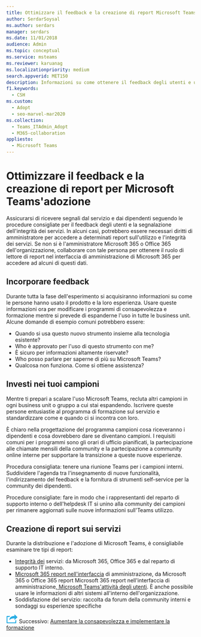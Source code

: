 ```yaml
---
title: Ottimizzare il feedback e la creazione di report Microsoft Teams'adozione
author: SerdarSoysal
ms.author: serdars
manager: serdars
ms.date: 11/01/2018
audience: Admin
ms.topic: conceptual
ms.service: msteams
ms.reviewer: karuanag
ms.localizationpriority: medium
search.appverid: MET150
description: Informazioni su come ottenere il feedback degli utenti e usare la creazione di report sull'integrità dei servizi in Teams'adozione.
f1.keywords:
  - CSH
ms.custom:
  - Adopt
  - seo-marvel-mar2020
ms.collection:
  - Teams_ITAdmin_Adopt
  - M365-collaboration
appliesto:
  - Microsoft Teams
---
```


# <a name="optimize-feedback-and-reporting-for-your-microsoft-teams-adoption"></a>Ottimizzare il feedback e la creazione di report per Microsoft Teams'adozione

Assicurarsi di ricevere segnali dal servizio e dai dipendenti seguendo le procedure consigliate per il feedback degli utenti e la segnalazione dell'integrità dei servizi.  In alcuni casi, potrebbero essere necessari diritti di amministratore per accedere a determinati report sull'utilizzo e l'integrità dei servizi. Se non si è l'amministratore Microsoft 365 o Office 365 dell'organizzazione, collaborare con tale persona per ottenere il ruolo di lettore di report nel interfaccia di amministrazione di Microsoft 365 per accedere ad alcuni di questi dati.

## <a name="incorporating-feedback"></a>Incorporare feedback 

Durante tutta la fase dell'esperimento si acquisiranno informazioni su come le persone hanno usato il prodotto e la loro esperienza. Usare queste informazioni ora per modificare i programmi di consapevolezza e formazione mentre si prevede di espanderne l'uso in tutte le business unit. Alcune domande di esempio comuni potrebbero essere:

- Quando si usa questo nuovo strumento insieme alla tecnologia esistente?
- Who è approvato per l'uso di questo strumento con me?
- È sicuro per informazioni altamente riservate? 
- Who posso parlare per saperne di più su Microsoft Teams?
- Qualcosa non funziona. Come si ottiene assistenza?

## <a name="invest-in-your-champions"></a>Investi nei tuoi campioni

Mentre ti prepari a scalare l'uso Microsoft Teams, recluta altri campioni in ogni business unit o gruppo a cui stai espandendo. Iscrivere queste persone entusiastie al programma di formazione sul servizio e standardizzare come e quando ci si incontra con loro.
 
È chiaro nella progettazione del programma campioni cosa riceveranno i dipendenti e cosa dovrebbero dare se diventano campioni. I requisiti comuni per i programmi sono gli orari di ufficio pianificati, la partecipazione alle chiamate mensili della community e la partecipazione a community online interne per supportare la transizione a queste nuove esperienze.  

Procedura consigliata: tenere una riunione Teams per i campioni interni. Suddividere l'agenda tra l'insegnamento di nuove funzionalità, l'indirizzamento del feedback e la fornitura di strumenti self-service per la community dei dipendenti.

Procedure consigliate: fare in modo che i rappresentanti del reparto di supporto interno o dell'helpdesk IT si unino alla community dei campioni per rimanere aggiornati sulle nuove informazioni sull'Teams utilizzo. 

## <a name="service-reporting"></a>Creazione di report sui servizi

Durante la distribuzione e l'adozione di Microsoft Teams, è consigliabile esaminare tre tipi di report:

- [Integrità dei](https://status.office365.com/) servizi: da Microsoft 365, Office 365 e dal reparto di supporto IT interno.
- [Microsoft 365 report nell'interfaccia](/microsoft-365/admin/activity-reports/activity-reports) di amministrazione, da Microsoft 365 o Office 365 report Microsoft 365 report nell'interfaccia di amministrazione[, Microsoft Teams'attività degli utenti](/microsoft-365/admin/activity-reports/microsoft-teams-user-activity). È anche possibile usare le informazioni di altri sistemi all'interno dell'organizzazione.
- Soddisfazione del servizio: raccolta da forum della community interni e sondaggi su esperienze specifiche

![Icona che rappresenta il passaggio successivo.](media/teams-adoption-next-icon.png) Successivo: [Aumentare la consapevolezza e implementare la formazione](teams-adoption-drive-awareness.md)